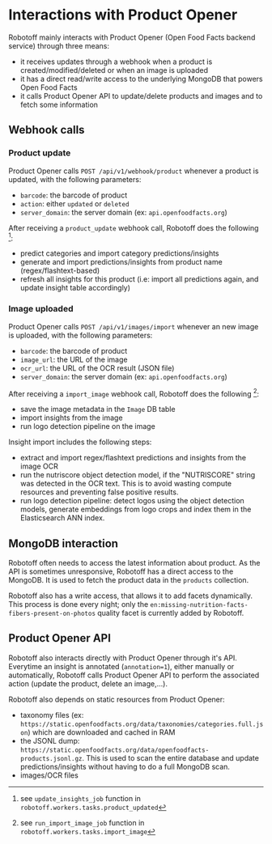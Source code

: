 # Interactions with Product Opener

Robotoff mainly interacts with Product Opener (Open Food Facts backend service) through three means:

- it receives updates through a webhook when a product is created/modified/deleted or when an image is uploaded
- it has a direct read/write access to the underlying MongoDB that powers Open Food Facts
- it calls Product Opener API to update/delete products and images and to fetch some information

## Webhook calls

### Product update

Product Opener calls `POST /api/v1/webhook/product` whenever a product is updated, with the following parameters:

- `barcode`: the barcode of product
- `action`:  either `updated` or `deleted`
- `server_domain`: the server domain (ex: `api.openfoodfacts.org`)

After receiving a `product_update` webhook call, Robotoff does the following [^product_update]:

- predict categories and import category predictions/insights
- generate and import predictions/insights from product name (regex/flashtext-based)
- refresh all insights for this product (i.e: import all predictions again, and update insight table accordingly)

### Image uploaded

Product Opener calls `POST /api/v1/images/import` whenever an new image is uploaded, with the following parameters:

- `barcode`: the barcode of product
- `image_url`:  the URL of the image
- `ocr_url`:  the URL of the OCR result (JSON file)
- `server_domain`: the server domain (ex: `api.openfoodfacts.org`)

After receiving a `import_image` webhook call, Robotoff does the following [^image_import]:

- save the image metadata in the `Image` DB table
- import insights from the image
- run logo detection pipeline on the image

Insight import includes the following steps:

- extract and import regex/flashtext predictions and insights from the image OCR
- run the nutriscore object detection model, if the "NUTRISCORE" string was detected in the OCR text. This is to avoid wasting compute resources and preventing false positive results.
- run logo detection pipeline: detect logos using the object detection models, generate embeddings from logo crops and index them in the Elasticsearch ANN index.

## MongoDB interaction

Robotoff often needs to access the latest information about product. As the API is sometimes unresponsive, Robotoff has a direct access to the MongoDB. It is used to fetch the product data in the `products` collection.

Robotoff also has a write access, that allows it to add facets dynamically. This process is done every night; only the `en:missing-nutrition-facts-fibers-present-on-photos` quality facet is currently added by Robotoff.

## Product Opener API

Robotoff also interacts directly with Product Opener through it's API. Everytime an insight is annotated (`annotation=1`), either manually or automatically, Robotoff calls Product Opener API to perform the associated action (update the product, delete an image,...).

Robotoff also depends on static resources from Product Opener:

- taxonomy files (ex: `https://static.openfoodfacts.org/data/taxonomies/categories.full.json`) which are downloaded and cached in RAM
- the JSONL dump: `https://static.openfoodfacts.org/data/openfoodfacts-products.jsonl.gz`. This is used to scan the entire database and update predictions/insights without having to do a full MongoDB scan.
- images/OCR files

[^product_update]: see `update_insights_job` function in `robotoff.workers.tasks.product_updated`
[^image_import]: see `run_import_image_job` function in `robotoff.workers.tasks.import_image`